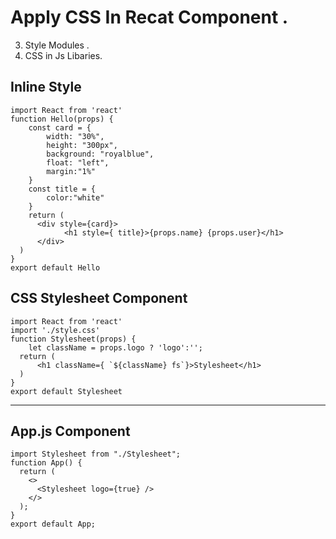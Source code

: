 #  Apply CSS In Recat Component .

3. Style Modules .
4. CSS in Js Libaries.

## Inline Style

```
import React from 'react'
function Hello(props) {
    const card = {
        width: "30%",
        height: "300px",
        background: "royalblue",
        float: "left",
        margin:"1%"
    }
    const title = {
        color:"white"
    }
    return (
      <div style={card}>
            <h1 style={ title}>{props.name} {props.user}</h1>
      </div>      
  )
}
export default Hello
```



## CSS Stylesheet Component 

```
import React from 'react'
import './style.css'
function Stylesheet(props) {
    let className = props.logo ? 'logo':'';
  return (
      <h1 className={ `${className} fs`}>Stylesheet</h1>
  )
}
export default Stylesheet
```
<hr>

## App.js Component 

```
import Stylesheet from "./Stylesheet";
function App() {
  return (
    <>
      <Stylesheet logo={true} />
    </>
  );
}
export default App;



```
